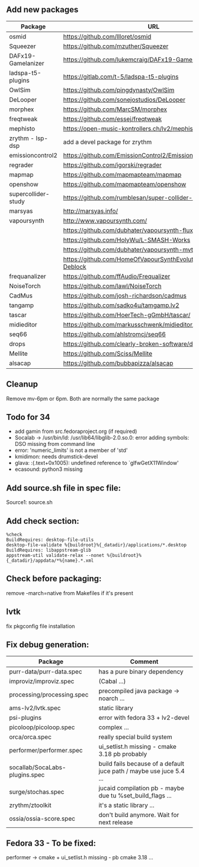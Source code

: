 ## Add new packages

| Package             | URL|
|---------------------|----|
| osmid               | https://github.com/llloret/osmid |
| Squeezer            | https://github.com/mzuther/Squeezer |
| DAFx19-Gamelanizer  | https://github.com/lukemcraig/DAFx19-Gamelanizer |
| ladspa-t5-plugins   | https://gitlab.com/t-5/ladspa-t5-plugins |
| OwlSim              | https://github.com/pingdynasty/OwlSim |
| DeLooper            | https://github.com/sonejostudios/DeLooper |
| morphex             | https://github.com/MarcSM/morphex |
| freqtweak           | https://github.com/essej/freqtweak |
| mephisto            | https://open-music-kontrollers.ch/lv2/mephisto/ |
| zrythm - lsp-dsp    | add a devel package for zrythm |
| emissioncontrol2    | https://github.com/EmissionControl2/EmissionControl2 |
| regrader            | https://github.com/igorski/regrader |
| mapmap              | https://github.com/mapmapteam/mapmap |
| openshow            | https://github.com/mapmapteam/openshow |
| supercollider-study | https://github.com/rumblesan/super-collider-study |
| marsyas             | http://marsyas.info/ |
| vapoursynth         | http://www.vapoursynth.com/ |
|                     | https://github.com/dubhater/vapoursynth-fluxsmooth |
|			          | https://github.com/HolyWu/L-SMASH-Works |
|			 	      | https://github.com/dubhater/vapoursynth-mvtools |
|					  | https://github.com/HomeOfVapourSynthEvolution/VapourSynth-Deblock |
| frequanalizer       | https://github.com/ffAudio/Frequalizer |
| NoiseTorch          | https://github.com/lawl/NoiseTorch |
| CadMus              | https://github.com/josh-richardson/cadmus |
| tangamp             | https://github.com/sadko4u/tamgamp.lv2 |
| tascar              | https://github.com/HoerTech-gGmbH/tascar/ |
| midieditor          | https://github.com/markusschwenk/midieditor/ |
| seq66               | https://github.com/ahlstromcj/seq66 |
| drops               | https://github.com/clearly-broken-software/drops |
| Mellite             | https://github.com/Sciss/Mellite |
| alsacap             | https://github.com/bubbapizza/alsacap |

## Cleanup
Remove mv-6pm or 6pm. Both are normally the same package

## Todo for 34
- add gamin from src.fedoraproject.org (if required)
- Socalab -> /usr/bin/ld: /usr/lib64/libglib-2.0.so.0: error adding symbols: DSO missing from command line
- error: 'numeric_limits' is not a member of 'std'
- kmidimon: needs drumstick-devel
- glava: <artificial>:(.text+0x1005): undefined reference to `glfwGetX11Window'
- ecasound: python3 missing

## Add source.sh file in spec file:
Source1: source.sh

## Add check section:
```
%check
BuildRequires: desktop-file-utils
desktop-file-validate %{buildroot}%{_datadir}/applications/*.desktop
BuildRequires: libappstream-glib
appstream-util validate-relax --nonet %{buildroot}%{_datadir}/appdata/*%{name}.*.xml
```

## Check before packaging:
remove -march=native from Makefiles if it's present

## lvtk
fix pkgconfig file installation

## Fix debug generation:

| Package                        | Comment |
|--------------------------------|---------|
| purr-data/purr-data.spec       | has a pure binary dependency |
| improviz/improviz.spec         | (Cabal ...) |
| processing/processing.spec     | precompiled java package -> noarch ... |
| ams-lv2/lvtk.spec              | static library |
| psi-plugins                    | error with fedora 33 + lv2-devel |
| picoloop/picoloop.spec         | complex ... |
| orca/orca.spec                 | really special build system |
| performer/performer.spec       | ui_setlist.h missing - cmake 3.18 pb probably |
| socallab/SocaLabs-plugins.spec | build fails because of a default juce path / maybe use juce 5.4 ... |
| surge/stochas.spec             | jucaid compilation pb - maybe due tu %set_build_flags ... |
| zrythm/ztoolkit                | it's a static library ... |
| ossia/ossia-score.spec         | don't build anymore. Wait for next release |

## Fedora 33 - To be fixed:
performer -> cmake + ui_setlist.h missing - pb cmake 3.18 ...

